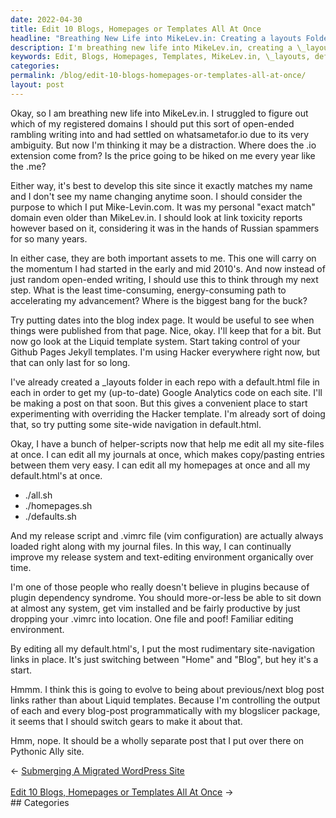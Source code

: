 ```yaml
---
date: 2022-04-30
title: Edit 10 Blogs, Homepages or Templates All At Once
headline: "Breathing New Life into MikeLev.in: Creating a layouts Folder and Using Helper-Scripts to Edit Files"
description: I'm breathing new life into MikeLev.in, creating a \_layouts folder in each repo with a default.html file to get my Google Analytics code on each site. I've also created helper-scripts to edit all my site-files at once and am putting rudimentary site-navigation links in place. I'm considering switching gears to make it about previous/next blog, so stay tuned for more updates!
keywords: Edit, Blogs, Homepages, Templates, MikeLev.in, \_layouts, default.html, Google Analytics, helper-scripts, site-files, site-navigation, previous/next blog
categories: 
permalink: /blog/edit-10-blogs-homepages-or-templates-all-at-once/
layout: post
---
```



Okay, so I am breathing new life into MikeLev.in. I struggled to figure out
which of my registered domains I should put this sort of open-ended rambling
writing into and had settled on whatsametafor.io due to its very ambiguity. But
now I'm thinking it may be a distraction. Where does the .io extension come
from? Is the price going to be hiked on me every year like the .me?

Either way, it's best to develop this site since it exactly matches my name and
I don't see my name changing anytime soon. I should consider the purpose to
which I put Mike-Levin.com. It was my personal "exact match" domain even older
than MikeLev.in. I should look at link toxicity reports however based on it,
considering it was in the hands of Russian spammers for so many years.

In either case, they are both important assets to me. This one will carry on
the momentum I had started in the early and mid 2010's. And now instead of just
random open-ended writing, I should use this to think through my next step.
What is the least time-consuming, energy-consuming path to accelerating my
advancement? Where is the biggest bang for the buck?

Try putting dates into the blog index page. It would be useful to see when
things were published from that page. Nice, okay. I'll keep that for a bit. But
now go look at the Liquid template system. Start taking control of your Github
Pages Jekyll templates. I'm using Hacker everywhere right now, but that can
only last for so long.

I've already created a \_layouts folder in each repo with a default.html file
in each in order to get my (up-to-date) Google Analytics code on each site.
I'll be making a post on that soon. But this gives a convenient place to start
experimenting with overriding the Hacker template. I'm already sort of doing
that, so try putting some site-wide navigation in default.html.

Okay, I have a bunch of helper-scripts now that help me edit all my site-files
at once. I can edit all my journals at once, which makes copy/pasting entries
between them very easy. I can edit all my homepages at once and all my
default.html's at once.

- ./all.sh
- ./homepages.sh
- ./defaults.sh

And my release script and .vimrc file (vim configuration) are actually always
loaded right along with my journal files. In this way, I can continually
improve my release system and text-editing environment organically over time.

I'm one of those people who really doesn't believe in plugins because of plugin
dependency syndrome. You should more-or-less be able to sit down at almost any
system, get vim installed and be fairly productive by just dropping your .vimrc
into location. One file and poof! Familiar editing environment.

By editing all my default.html's, I put the most rudimentary site-navigation
links in place. It's just switching between "Home" and "Blog", but hey it's a
start.

Hmmm. I think this is going to evolve to being about previous/next blog post
links rather than about Liquid templates. Because I'm controlling the output of
each and every blog-post programmatically with my blogslicer package, it seems
that I should switch gears to make it about that.

Hmm, nope. It should be a wholly separate post that I put over there on
Pythonic Ally site.


<div class="arrow-links"><div class="post-nav-prev"><span class="arrow">&larr;&nbsp;</span><a href="/blog/submerging-a-migrated-wordpress-site/">Submerging A Migrated WordPress Site</a></div> &nbsp; <div class="post-nav-next"><a href="/blog/edit-10-blogs-homepages-or-templates-all-at-once/">Edit 10 Blogs, Homepages or Templates All At Once</a><span class="arrow">&nbsp;&rarr;</span></div></div>
## Categories

<ul></ul>